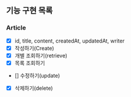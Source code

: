 ## 기능 구현 목록
### Article
- [x] id, title, content, createdAt, updatedAt, writer
- [x] 작성하기(Create)
- [x] 개별 조회하기(retrieve)
- [x] 목록 조회하기
- [] 수정하기(update)
- [x] 삭제하기(delete)
